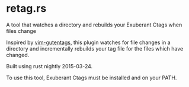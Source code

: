 # retag.rs
A tool that watches a directory and rebuilds your Exuberant Ctags when files change

Inspired by [vim-gutentags](https://github.com/ludovicchabant/vim-gutentags), this plugin watches for file changes in a directory and incrementally rebuilds your tag file for the files which have changed.

Built using rust nightly 2015-03-24.

To use this tool, Exuberant Ctags must be installed and on your PATH.

